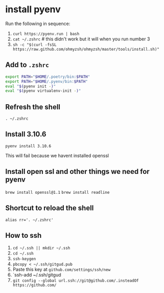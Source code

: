 # install pyenv

Run the following in sequence:
1. `curl https://pyenv.run | bash`
2. `cat ~/.zshrc` # this didn't work but it will when you run number 3
3. `sh -c "$(curl -fsSL https://raw.github.com/ohmyzsh/ohmyzsh/master/tools/install.sh)"`

## Add to `.zshrc`

```bash
export PATH="$HOME/.poetry/bin:$PATH"
export PATH="$HOME/.pyenv/bin:$PATH"
eval "$(pyenv init -)"
eval "$(pyenv virtualenv-init -)"
```

## Refresh the shell
`. ~/.zshrc`

## Install 3.10.6
`pyenv install 3.10.6`

This will fail because we havent installed openssl

## Install open ssl and other things we need for pyenv
`brew install openssl@1.1`
`brew install readline`

## Shortcut to reload the shell
`alias rr='. ~/.zshrc'`

## How to ssh
1. `cd ~/.ssh || mkdir ~/.ssh`
2. `cd ~/.ssh`
3. `ssh-keygen`
4. `pbcopy < ~/.ssh/gitgud.pub`
5. Paste this key at `github.com/settings/ssh/new`
6. `ssh-add ~/.ssh/gitgud
7. `git config --global url.ssh://git@github.com/.insteadOf https://github.com/`